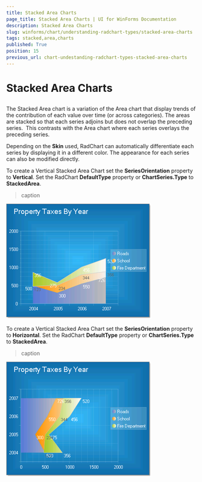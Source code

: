 ```yaml
---
title: Stacked Area Charts
page_title: Stacked Area Charts | UI for WinForms Documentation
description: Stacked Area Charts
slug: winforms/chart/understanding-radchart-types/stacked-area-charts
tags: stacked,area,charts
published: True
position: 15
previous_url: chart-undestanding-radchart-types-stacked-area-charts
---
```


# Stacked Area Charts



## 

The Stacked Area chart is a variation of the Area chart that display trends of the contribution of each value over time (or across categories). The areas are stacked so that each series adjoins but does not overlap the preceding series.  This contrasts with the Area chart where each series overlays the preceding series. 

Depending on the __Skin__ used, RadChart can automatically differentiate each series by displaying it in a different color. The appearance for each series can also be modified directly.

To create a Vertical Stacked Area Chart set the __SeriesOrientation__ property to __Vertical__. Set the RadChart __DefaultType__ property or __ChartSeries.Type__ to __StackedArea__.
>caption 

![chart-undestanding-radchart-types-stacked-area-charts 001](images/chart-undestanding-radchart-types-stacked-area-charts001.png)



To create a Vertical Stacked Area Chart set the __SeriesOrientation__ property to __Horizontal__. Set the RadChart __DefaultType__ property or __ChartSeries.Type__ to __StackedArea__.
>caption 

![chart-undestanding-radchart-types-stacked-area-charts 002](images/chart-undestanding-radchart-types-stacked-area-charts002.png)
